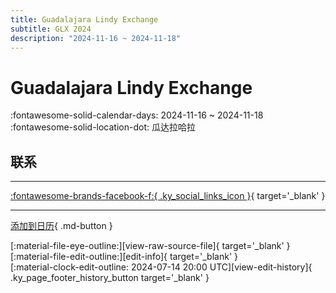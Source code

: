 ```yaml
---
title: Guadalajara Lindy Exchange
subtitle: GLX 2024
description: "2024-11-16 ~ 2024-11-18"
---
```


# Guadalajara Lindy Exchange 

:fontawesome-solid-calendar-days: 2024-11-16 ~ 2024-11-18  
:fontawesome-solid-location-dot: 瓜达拉哈拉  

## 联系


---

 [:fontawesome-brands-facebook-f:{ .ky_social_links_icon }](https://www.facebook.com/events/s/glx-guadalajara-lindy-exchange/972622607848177){ target='_blank' }

---

[添加到日历](https://swing.news/ics/zh-Hans/2024/es_MX/guadalajara-lindy-exchange-2024.ics){ .md-button }

<div class="ky_page_footer" markdown>
<div class="ky_page_footer_trailing" markdown="span">
[:material-file-eye-outline:][view-raw-source-file]{ target='_blank' }
[:material-file-edit-outline:][edit-info]{ target='_blank' }
</div>
<div class="ky_page_footer_leading" markdown="span">
[:material-clock-edit-outline: 2024-07-14 20:00 UTC][view-edit-history]{ .ky_page_footer_history_button target='_blank' }
</div>
</div>

[view-raw-source-file]: https://github.com/swingdance/events/blob/main/2024/es_MX/guadalajara-lindy-exchange-2024.json "查看原始源文件"
[edit-info]: https://github.com/swingdance/events/issues/new?assignees=&labels=update+event&projects=&template=03-update_entity.yml&title=%5B2024%2Fes_MX%5D%20Guadalajara%20Lindy%20Exchange&region=es_MX&year=2024&id=guadalajara-lindy-exchange-2024&name=Guadalajara%20Lindy%20Exchange&org_id= "编辑信息"

[view-edit-history]: https://github.com/swingdance/events/commits/main/2024/es_MX/guadalajara-lindy-exchange-2024.json "查看编辑历史"
